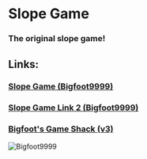 # Slope Game
### The original slope game! 
## Links:
### [Slope Game (Bigfoot9999)](https://bigfoot9999.github.io/Slope-Game/)
### [Slope Game Link 2 (Bigfoot9999)](https://bigfoot.pages.dev)
### [Bigfoot's Game Shack (v3)](https://bgs.pages.dev)

<img src="https://komarev.com/ghpvc/?username=Bigfoot9999&label=Repo Visitors&color=001eff&style=flat" alt="Bigfoot9999" /> 
